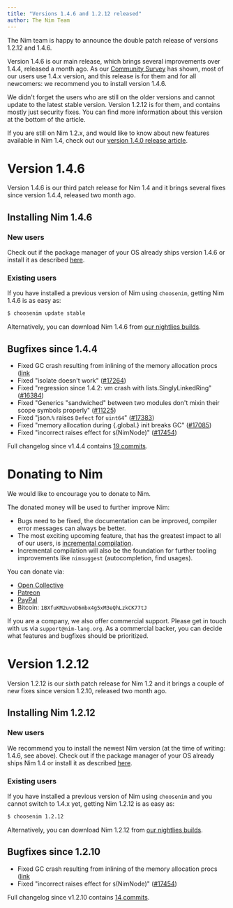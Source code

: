 ```yaml
---
title: "Versions 1.4.6 and 1.2.12 released"
author: The Nim Team
---
```


The Nim team is happy to announce the double patch release of versions 1.2.12 and 1.4.6.

Version 1.4.6 is our main release, which brings several improvements over
1.4.4, released a month ago.
As our [Community Survey](https://nim-lang.org/blog/2021/01/20/community-survey-results-2020.html)
has shown, most of our users use 1.4.x version, and this release is for them
and for all newcomers: we recommend you to install version 1.4.6.

We didn't forget the users who are still on the older versions and cannot
update to the latest stable version.
Version 1.2.12 is for them, and contains mostly just security fixes.
You can find more information about this version at the bottom of the article.

If you are still on Nim 1.2.x, and would like to know about new features
available in Nim 1.4, check out our
[version 1.4.0 release article](https://nim-lang.org/blog/2020/10/16/version-140-released.html).



# Version 1.4.6

Version 1.4.6 is our third patch release for Nim 1.4 and it brings several
fixes since version 1.4.4, released two month ago.


## Installing Nim 1.4.6

### New users

Check out if the package manager of your OS already ships version 1.4.6 or
install it as described [here](https://nim-lang.org/install.html).


### Existing users

If you have installed a previous version of Nim using `choosenim`,
getting Nim 1.4.6 is as easy as:

```bash
$ choosenim update stable
```

Alternatively, you can download Nim 1.4.6 from
[our nightlies builds](https://github.com/nim-lang/nightlies/releases/tag/2021-04-15-version-1-4-2b6b08032348939e5d355a6cb4faa0169306c17f).



## Bugfixes since 1.4.4

- Fixed GC crash resulting from inlining of the memory allocation procs
  ([link](https://github.com/nim-lang/Nim/pull/17709)
- Fixed "isolate doesn't work"
  ([#17264](https://github.com/nim-lang/Nim/issues/17264))
- Fixed "regression since 1.4.2: vm crash with lists.SinglyLinkedRing"
  ([#16384](https://github.com/nim-lang/Nim/issues/16384))
- Fixed "Generics "sandwiched" between two modules don't mixin their scope symbols properly"
  ([#11225](https://github.com/nim-lang/Nim/issues/11225))
- Fixed "json.`%` raises `Defect` for `uint64`"
  ([#17383](https://github.com/nim-lang/Nim/issues/17383))
- Fixed "memory allocation during {.global.} init breaks GC"
  ([#17085](https://github.com/nim-lang/Nim/issues/17085))
- Fixed "incorrect raises effect for `$`(NimNode)"
  ([#17454](https://github.com/nim-lang/Nim/issues/17454))

Full changelog since v1.4.4 contains [19 commits](https://github.com/nim-lang/Nim/compare/v1.4.4...v1.4.6).




# Donating to Nim

We would like to encourage you to donate to Nim.

The donated money will be used to further improve Nim:
- Bugs need to be fixed, the documentation can be improved, compiler error
  messages can always be better.
- The most exciting upcoming feature, that has the greatest impact to all
  of our users, is [incremental compilation](https://github.com/nim-lang/RFCs/issues/46).
- Incremental compilation will also be the foundation for further tooling
  improvements like `nimsuggest` (autocompletion, find usages).


You can donate via:

* [Open Collective](https://opencollective.com/nim)
* [Patreon](https://www.patreon.com/araq)
* [PayPal](https://www.paypal.com/donate/?cmd=_s-xclick&hosted_button_id=FLWX5V2PMAXAU)
* Bitcoin: `1BXfuKM2uvoD6mbx4g5xM3eQhLzkCK77tJ`

If you are a company, we also offer commercial support.
Please get in touch with us via `support@nim-lang.org`.
As a commercial backer, you can decide what features and bugfixes should
be prioritized.




# Version 1.2.12

Version 1.2.12 is our sixth patch release for Nim 1.2 and it brings a couple of
new fixes since version 1.2.10, released two month ago.


## Installing Nim 1.2.12

### New users

We recommend you to install the newest Nim version (at the time of writing: 1.4.6, see above).
Check out if the package manager of your OS already ships Nim 1.4 or
install it as described [here](https://nim-lang.org/install.html).


### Existing users

If you have installed a previous version of Nim using `choosenim` and you
cannot switch to 1.4.x yet, getting Nim 1.2.12 is as easy as:

```bash
$ choosenim 1.2.12
```

Alternatively, you can download Nim 1.2.12 from
[our nightlies builds](https://github.com/nim-lang/nightlies/releases/tag/2021-04-15-version-1-2-fb03c4b937ec4d96ca7b54c5527640f1ea8a9ad8).



## Bugfixes since 1.2.10

- Fixed GC crash resulting from inlining of the memory allocation procs
  ([link](https://github.com/nim-lang/Nim/pull/17709)
- Fixed "incorrect raises effect for `$`(NimNode)"
  ([#17454](https://github.com/nim-lang/Nim/issues/17454))

Full changelog since v1.2.10 contains [14 commits](https://github.com/nim-lang/Nim/compare/v1.2.10...v1.2.12).
